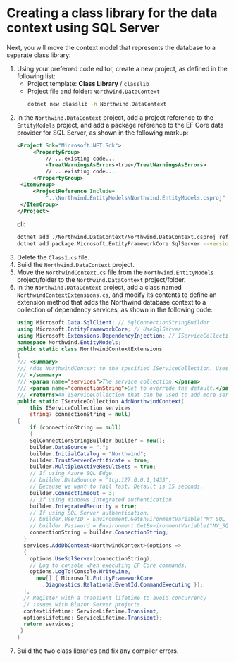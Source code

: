 # Creating a class library for the data context using SQL Server
Next, you will move the context model that represents the database to a separate class library:

1. Using your preferred code editor, create a new project, as defined in the following list:
   * Project template: **Class Library** / `classlib`
   * Project file and folder: `Northwind.DataContext`
     ```bash
     dotnet new classlib -n Northwind.DataContext
     ```
2. In the `Northwind.DataContext` project, add a project reference to the `EntityModels` project, and add a package reference to the EF Core data provider for SQL Server, as shown in the following markup:
   ```xml
   <Project Sdk="Microsoft.NET.Sdk">
        <PropertyGroup>
            // ...existing code...
            <TreatWarningsAsErrors>true</TreatWarningsAsErrors>
            // ...existing code...
        </PropertyGroup>
    <ItemGroup>
        <ProjectReference Include=
            "..\Northwind.EntityModels\Northwind.EntityModels.csproj" />
    </ItemGroup>
   </Project>
   ```
   cli:
   ```bash
   dotnet add ./Northwind.DataContext/Northwind.DataContext.csproj reference ./Northwind.EntityModels/Northwind.EntityModels.csproj
   dotnet add package Microsoft.EntityFrameworkCore.SqlServer --version 8.0.20 
   ```
3. Delete the `Class1.cs` file.
4. Build the `Northwind.DataContext` project.
5. Move the `NorthwindContext.cs` file from the `Northwind.EntityModels` project/folder to the `Northwind.DataContext` project/folder.
6. In the `Northwind.DataContext` project, add a class named `NorthwindContextExtensions.cs`, and modify its contents to define an extension method that adds the Northwind database context to a collection of dependency services, as shown in the following code:
    ```csharp
    using Microsoft.Data.SqlClient; // SqlConnectionStringBuilder
    using Microsoft.EntityFrameworkCore; // UseSqlServer
    using Microsoft.Extensions.DependencyInjection; // IServiceCollection
    namespace Northwind.EntityModels;
    public static class NorthwindContextExtensions
    {
    /// <summary>
    /// Adds NorthwindContext to the specified IServiceCollection. Uses the SqlServer database provider.
    /// </summary>
    /// <param name="services">The service collection.</param>
    /// <param name="connectionString">Set to override the default.</param>
    /// <returns>An IServiceCollection that can be used to add more services.</returns>
    public static IServiceCollection AddNorthwindContext(
        this IServiceCollection services,
        string? connectionString = null)
    {
        if (connectionString == null)
        {
        SqlConnectionStringBuilder builder = new();
        builder.DataSource = ".";
        builder.InitialCatalog = "Northwind";
        builder.TrustServerCertificate = true;
        builder.MultipleActiveResultSets = true;
        // If using Azure SQL Edge.
        // builder.DataSource = "tcp:127.0.0.1,1433";
        // Because we want to fail fast. Default is 15 seconds.
        builder.ConnectTimeout = 3;
        // If using Windows Integrated authentication.
        builder.IntegratedSecurity = true;
        // If using SQL Server authentication.
        // builder.UserID = Environment.GetEnvironmentVariable("MY_SQL_USR");
        // builder.Password = Environment.GetEnvironmentVariable("MY_SQL_PWD");
        connectionString = builder.ConnectionString;
      }
      services.AddDbContext<NorthwindContext>(options =>
      {
        options.UseSqlServer(connectionString);
        // Log to console when executing EF Core commands.
        options.LogTo(Console.WriteLine,
          new[] { Microsoft.EntityFrameworkCore
            .Diagnostics.RelationalEventId.CommandExecuting });
      },
      // Register with a transient lifetime to avoid concurrency
      // issues with Blazor Server projects.
      contextLifetime: ServiceLifetime.Transient,
      optionsLifetime: ServiceLifetime.Transient);
      return services;
     }
    }
    ```
7. Build the two class libraries and fix any compiler errors.
